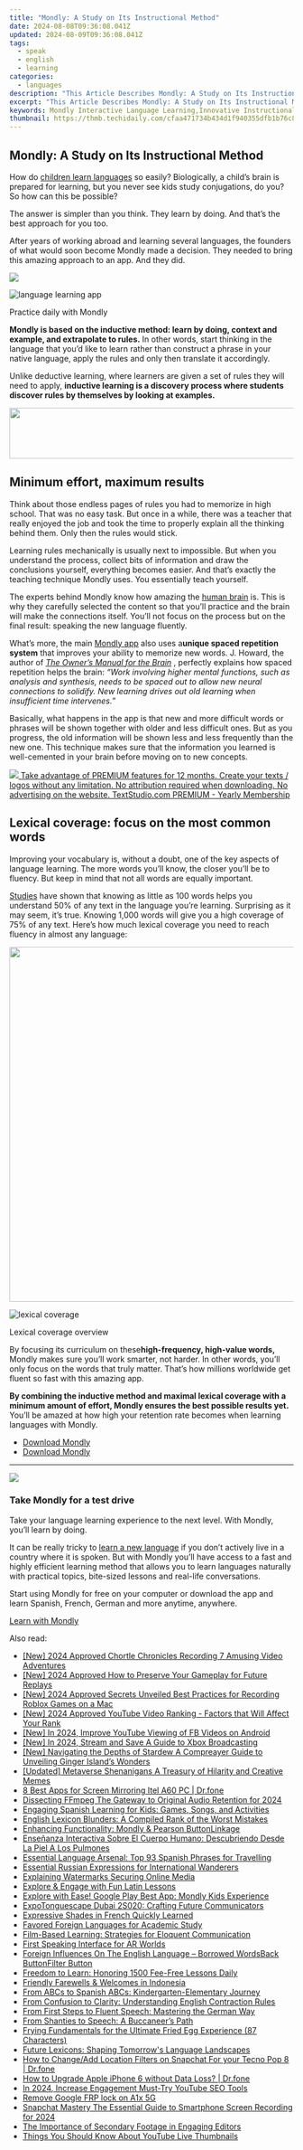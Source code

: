 ```yaml
---
title: "Mondly: A Study on Its Instructional Method"
date: 2024-08-08T09:36:08.041Z
updated: 2024-08-09T09:36:08.041Z
tags:
  - speak
  - english
  - learning
categories:
  - languages
description: "This Article Describes Mondly: A Study on Its Instructional Method"
excerpt: "This Article Describes Mondly: A Study on Its Instructional Method"
keywords: Mondly Interactive Language Learning,Innovative Instructional Methods in ESL Education,Mondly Educational Approach Analysis,ESL Instructional Techniques Comparison,Interactive Language Learning Platforms Study,Modern Linguistics Education Methodologies,Effectiveness of Digital Language Learning Tools
thumbnail: https://thmb.techidaily.com/cfaa471734b434d1f940355dfb1b76c8db9d162f456d0da8fe799d1c6ecd8924.jpg
---
```


## Mondly: A Study on Its Instructional Method

 How do [children learn languages](https://shop.mondly.com/affiliate.php?ACCOUNT=ATISTUDI&AFFILIATE=108875&PATH=https://www.mondly.com?AFFILIATE=108875) so easily? Biologically, a child’s brain is prepared for learning, but you never see kids study conjugations, do you? So how can this be possible?

 The answer is simpler than you think. They learn by doing. And that’s the best approach for you too.



 After years of working abroad and learning several languages, the founders of what would soon become Mondly made a decision. They needed to bring this amazing approach to an app. And they did.

<!-- affiliate ads begin -->
<a href="https://secure.2checkout.com/order/checkout.php?PRODS=4728277&QTY=1&AFFILIATE=108875&CART=1"><img src="https://secure.avangate.com/images/merchant/f7f07e7dab09533bc71247a5b29a7373/products/1_iDeviceMessageBox.png" border="0"></a>
<!-- affiliate ads end -->
![language learning app](https://edge.mondly.com/blog/wp-content/uploads/2021/01/language-learning-app-960x761.png "The Learning Method Behind Mondly 4")

 Practice daily with Mondly

 **Mondly is based on the inductive method: learn by doing, context and example, and extrapolate to rules.** In other words, start thinking in the language that you’d like to learn rather than construct a phrase in your native language, apply the rules and only then translate it accordingly.

 Unlike deductive learning, where learners are given a set of rules they will need to apply, **inductive learning is a discovery process where students discover rules by themselves by looking at examples.**

<!-- affiliate ads begin -->
<a href="https://laganoo.pxf.io/c/5597632/1657399/16446" target="_top" id="1657399"><img src="//a.impactradius-go.com/display-ad/16446-1657399" border="0" alt="" width="728" height="90"/></a><img height="0" width="0" src="https://imp.pxf.io/i/5597632/1657399/16446" style="position:absolute;visibility:hidden;" border="0" />
<!-- affiliate ads end -->
## Minimum effort, maximum results

 Think about those endless pages of rules you had to memorize in high school. That was no easy task. But once in a while, there was a teacher that really enjoyed the job and took the time to properly explain all the thinking behind them. Only then the rules would stick.

 Learning rules mechanically is usually next to impossible. But when you understand the process, collect bits of information and draw the conclusions yourself, everything becomes easier. And that’s exactly the teaching technique Mondly uses. You essentially teach yourself.

 The experts behind Mondly know how amazing the [human brain](https://shop.mondly.com/affiliate.php?ACCOUNT=ATISTUDI&AFFILIATE=108875&PATH=https://www.mondly.com?AFFILIATE=108875) is. This is why they carefully selected the content so that you’ll practice and the brain will make the connections itself. You’ll not focus on the process but on the final result: speaking the new language fluently.

 What’s more, the main [Mondly app](https://app.adjust.io/5ixfg4k?campaign=blog-post-id-6181&fallback=https%3A%2F%2Fapp.mondly.com?avangate%5Fsrc=blog-post-id-6181&redirect%5Fandroid=https%3A%2F%2Fplay.google.com%2Fstore%2Fapps%2Fdetails%3Fid%3Dcom.atistudios.mondly.languages&redirect%5Fios=https%3A%2F%2Fitunes.apple.com%2Fapp%2Fid987873536&redirect%5Fmacos=https%3A%2F%2Fapp.mondly.com?avangate%5Fsrc=blog-post-id-6181) also uses a**unique spaced repetition system** that improves your ability to memorize new words. J. Howard, the author of [_The Owner’s Manual for the Brain_](https://www.amazon.com/Owners-Manual-Brain-4th-Performance/dp/0062227351) , perfectly explains how spaced repetition helps the brain: _“Work involving higher mental functions, such as analysis and synthesis, needs to be spaced out to allow new neural connections to solidify. New learning drives out old learning when insufficient time intervenes.”_

 Basically, what happens in the app is that new and more difficult words or phrases will be shown together with older and less difficult ones. But as you progress, the old information will be shown less and less frequently than the new one. This technique makes sure that the information you learned is well-cemented in your brain before moving on to new concepts.

<!-- affiliate ads begin -->
<a href="https://secure.textstudio.com/order/checkout.php?PRODS=35633309&QTY=1&AFFILIATE=108875&CART=1"> <img src="https://secure.avangate.com/images/merchant/d6eb8222c9718486bdabce8b897380f7/products/3_premium-icon.png" border="0"> Take advantage of PREMIUM features for 12 months. 
Create your texts / logos without any limitation. 
No attribution required when downloading. 
No advertising on the website. 
 TextStudio.com  PREMIUM - Yearly Membership</a>
<!-- affiliate ads end -->
## Lexical coverage: focus on the most common words

 Improving your vocabulary is, without a doubt, one of the key aspects of language learning. The more words you’ll know, the closer you’ll be to fluency. But keep in mind that not all words are equally important.

[Studies](https://academic.oup.com/applij/article-abstract/34/4/457/199564?redirectedFrom=fulltext) have shown that knowing as little as 100 words helps you understand 50% of any text in the language you’re learning. Surprising as it may seem, it’s true. Knowing 1,000 words will give you a high coverage of 75% of any text. Here’s how much lexical coverage you need to reach fluency in almost any language:

<!-- affiliate ads begin -->
<a href="https://versadesk.pxf.io/c/5597632/1892107/21290" target="_top" id="1892107"><img src="//a.impactradius-go.com/display-ad/21290-1892107" border="0" alt="" width="1200" height="628"/></a><img height="0" width="0" src="https://imp.pxf.io/i/5597632/1892107/21290" style="position:absolute;visibility:hidden;" border="0" />
<!-- affiliate ads end -->
![lexical coverage](https://edge.mondly.com/blog/wp-content/uploads/2021/10/lexical-coverage-960x761.png "The Learning Method Behind Mondly 5")

 Lexical coverage overview

 By focusing its curriculum on these**high-frequency, high-value words,** Mondly makes sure you’ll work smarter, not harder. In other words, you’ll only focus on the words that truly matter. That’s how millions worldwide get fluent so fast with this amazing app.

 **By combining the inductive method and maximal lexical coverage with a minimum amount of effort, Mondly ensures the best possible results yet.**  You’ll be amazed at how high your retention rate becomes when learning languages with Mondly.

* [Download Mondly](https://www.facebook.com/sharer/sharer.php?u=https%3A%2F%2Fwww.mondly.com%2Fblog%2Flearning-method-mondly%2F&t=The+Learning+Method+Behind+Mondly "Share on Facebook")
* [Download Mondly](https://shop.mondly.com/affiliate.php?ACCOUNT=ATISTUDI&AFFILIATE=108875&PATH=https://www.mondly.com?AFFILIATE=108875)

---

<!-- affiliate ads begin -->
<a href="https://secure.2checkout.com/order/checkout.php?PRODS=33729450&QTY=1&AFFILIATE=108875&CART=1"><img src="https://secure.avangate.com/images/merchant/7f687767ccf20fcea1c9dc4a5adc2326/Digisigner_banner_728_x_90_color_version.png" border="0"></a>
<!-- affiliate ads end -->
### Take Mondly for a test drive

 Take your language learning experience to the next level. With Mondly, you’ll learn by doing.

 It can be really tricky to [learn a new language](https://shop.mondly.com/affiliate.php?ACCOUNT=ATISTUDI&AFFILIATE=108875&PATH=https://www.mondly.com?AFFILIATE=108875) if you don’t actively live in a country where it is spoken. But with Mondly you’ll have access to a fast and highly efficient learning method that allows you to learn languages naturally with practical topics, bite-sized lessons and real-life conversations.

 Start using Mondly for free on your computer or download the app and learn Spanish, French, German and more anytime, anywhere.

[Learn with Mondly](https://adjt.mondly.com/5ixfg4k?campaign=blog-post-id-6181&fallback=https%3A%2F%2Fapp.mondly.com%3Futm%5Fmedium%3Dblog%5Fblog-post-id-6181%26utm%5Fsource%3Dblog-post-id-6181&redirect%5Fmacos=https%3A%2F%2Fapp.mondly.com%3Futm%5Fmedium%3Dblog%5Fblog-post-id-6181%26utm%5Fsource%3Dblog-post-id-6181&redirect%5Fandroid=https%3A%2F%2Fplay.google.com%2Fstore%2Fapps%2Fdetails%3Fid%3Dcom.atistudios.mondly.languages%3Futm%5Fmedium%3Dblog%5Fblog-post-id-6181%26utm%5Fsource%3Dblog-post-id-6181&redirect%5Fios=https%3A%2F%2Fapps.apple.com%2Fapp%2Fapple-store%2Fid987873536%3Fpt%3D78954800%26ct%3Dblog-post-id-6181%26mt%3D8 "Learn with Mondly")

<ins class="adsbygoogle"
     style="display:block"
     data-ad-format="autorelaxed"
     data-ad-client="ca-pub-7571918770474297"
     data-ad-slot="1223367746"></ins>



<ins class="adsbygoogle"
     style="display:block"
     data-ad-client="ca-pub-7571918770474297"
     data-ad-slot="8358498916"
     data-ad-format="auto"
     data-full-width-responsive="true"></ins>

<span class="atpl-alsoreadstyle">Also read:</span>
<div><ul>
<li><a href="https://facebook-video-footage.techidaily.com/new-2024-approved-chortle-chronicles-recording-7-amusing-video-adventures/"><u>[New] 2024 Approved  Chortle Chronicles  Recording 7 Amusing Video Adventures</u></a></li>
<li><a href="https://digital-screen-recording.techidaily.com/new-2024-approved-how-to-preserve-your-gameplay-for-future-replays/"><u>[New] 2024 Approved  How to Preserve Your Gameplay for Future Replays</u></a></li>
<li><a href="https://digital-screen-recording.techidaily.com/new-2024-approved-secrets-unveiled-best-practices-for-recording-roblox-games-on-a-mac/"><u>[New] 2024 Approved  Secrets Unveiled  Best Practices for Recording Roblox Games on a Mac</u></a></li>
<li><a href="https://youtube-web.techidaily.com/024-approved-youtube-video-ranking-factors-that-will-affect-your-rank/"><u>[New] 2024 Approved  YouTube Video Ranking - Factors that Will Affect Your Rank</u></a></li>
<li><a href="https://facebook-video-content.techidaily.com/new-in-2024-improve-youtube-viewing-of-fb-videos-on-android/"><u>[New] In 2024, Improve YouTube Viewing of FB Videos on Android</u></a></li>
<li><a href="https://visual-screen-recording.techidaily.com/new-in-2024-stream-and-save-a-guide-to-xbox-broadcasting/"><u>[New] In 2024, Stream and Save  A Guide to Xbox Broadcasting</u></a></li>
<li><a href="https://remote-screen-capture.techidaily.com/new-navigating-the-depths-of-stardew-a-compreayer-guide-to-unveiling-ginger-islands-wonders/"><u>[New] Navigating the Depths of Stardew  A Compreayer Guide to Unveiling Ginger Island’s Wonders</u></a></li>
<li><a href="https://some-skills.techidaily.com/updated-metaverse-shenanigans-a-treasury-of-hilarity-and-creative-memes/"><u>[Updated] Metaverse Shenanigans  A Treasury of Hilarity and Creative Memes</u></a></li>
<li><a href="https://screen-mirror.techidaily.com/8-best-apps-for-screen-mirroring-itel-a60-pc-drfone-by-drfone-android/"><u>8 Best Apps for Screen Mirroring Itel A60 PC | Dr.fone</u></a></li>
<li><a href="https://fox-access.techidaily.com/dissecting-ffmpeg-the-gateway-to-original-audio-retention-for-2024/"><u>Dissecting FFmpeg  The Gateway to Original Audio Retention for 2024</u></a></li>
<li><a href="https://mondly-stories.techidaily.com/engaging-spanish-learning-for-kids-games-songs-and-activities/"><u>Engaging Spanish Learning for Kids: Games, Songs, and Activities</u></a></li>
<li><a href="https://mondly-stories.techidaily.com/english-lexicon-blunders-a-compiled-rank-of-the-worst-mistakes/"><u>English Lexicon Blunders: A Compiled Rank of the Worst Mistakes</u></a></li>
<li><a href="https://mondly-stories.techidaily.com/enhancing-functionality-mondly-and-pearson-buttonlinkage/"><u>Enhancing Functionality: Mondly & Pearson ButtonLinkage</u></a></li>
<li><a href="https://mondly-stories.techidaily.com/ensenanza-interactiva-sobre-el-cuerpo-humano-descubriendo-desde-la-piel-a-los-pulmones/"><u>Enseñanza Interactiva Sobre El Cuerpo Humano: Descubriendo Desde La Piel A Los Pulmones</u></a></li>
<li><a href="https://mondly-stories.techidaily.com/essential-language-arsenal-top-93-spanish-phrases-for-travelling/"><u>Essential Language Arsenal: Top 93 Spanish Phrases for Travelling</u></a></li>
<li><a href="https://mondly-stories.techidaily.com/essential-russian-expressions-for-international-wanderers/"><u>Essential Russian Expressions for International Wanderers</u></a></li>
<li><a href="https://facebook-video-content.techidaily.com/explaining-watermarks-securing-online-media/"><u>Explaining Watermarks  Securing Online Media</u></a></li>
<li><a href="https://mondly-stories.techidaily.com/explore-and-engage-with-fun-latin-lessons/"><u>Explore & Engage with Fun Latin Lessons</u></a></li>
<li><a href="https://mondly-stories.techidaily.com/explore-with-ease-google-play-best-app-mondly-kids-experience/"><u>Explore with Ease! Google Play Best App: Mondly Kids Experience</u></a></li>
<li><a href="https://mondly-stories.techidaily.com/expotonguescape-dubai-2s020-crafting-future-communicators/"><u>ExpoTonguescape Dubai 2S020: Crafting Future Communicators</u></a></li>
<li><a href="https://mondly-stories.techidaily.com/expressive-shades-in-french-quickly-learned/"><u>Expressive Shades in French Quickly Learned</u></a></li>
<li><a href="https://mondly-stories.techidaily.com/favored-foreign-languages-for-academic-study/"><u>Favored Foreign Languages for Academic Study</u></a></li>
<li><a href="https://mondly-stories.techidaily.com/film-based-learning-strategies-for-eloquent-communication/"><u>Film-Based Learning: Strategies for Eloquent Communication</u></a></li>
<li><a href="https://mondly-stories.techidaily.com/first-speaking-interface-for-ar-worlds/"><u>First Speaking Interface for AR Worlds</u></a></li>
<li><a href="https://mondly-stories.techidaily.com/foreign-influences-on-the-english-language-borrowed-wordsback-buttonfilter-button/"><u>Foreign Influences On The English Language – Borrowed WordsBack ButtonFilter Button</u></a></li>
<li><a href="https://mondly-stories.techidaily.com/freedom-to-learn-honoring-1500-fee-free-lessons-daily/"><u>Freedom to Learn: Honoring 1500 Fee-Free Lessons Daily</u></a></li>
<li><a href="https://mondly-stories.techidaily.com/friendly-farewells-and-welcomes-in-indonesia/"><u>Friendly Farewells & Welcomes in Indonesia</u></a></li>
<li><a href="https://mondly-stories.techidaily.com/from-abcs-to-spanish-abcs-kindergarten-elementary-journey/"><u>From ABCs to Spanish ABCs: Kindergarten-Elementary Journey</u></a></li>
<li><a href="https://mondly-stories.techidaily.com/from-confusion-to-clarity-understanding-english-contraction-rules/"><u>From Confusion to Clarity: Understanding English Contraction Rules</u></a></li>
<li><a href="https://mondly-stories.techidaily.com/from-first-steps-to-fluent-speech-mastering-the-german-way/"><u>From First Steps to Fluent Speech: Mastering the German Way</u></a></li>
<li><a href="https://mondly-stories.techidaily.com/from-shanties-to-speech-a-buccaneers-path/"><u>From Shanties to Speech: A Buccaneer’s Path</u></a></li>
<li><a href="https://mondly-stories.techidaily.com/frying-fundamentals-for-the-ultimate-fried-egg-experience-87-characters/"><u>Frying Fundamentals for the Ultimate Fried Egg Experience (87 Characters)</u></a></li>
<li><a href="https://mondly-stories.techidaily.com/future-lexicons-shaping-tomorrows-language-landscapes/"><u>Future Lexicons: Shaping Tomorrow's Language Landscapes</u></a></li>
<li><a href="https://location-social.techidaily.com/how-to-changeadd-location-filters-on-snapchat-for-your-tecno-pop-8-drfone-by-drfone-virtual-android/"><u>How to Change/Add Location Filters on Snapchat For your Tecno Pop 8 | Dr.fone</u></a></li>
<li><a href="https://techidaily.com/how-to-upgrade-apple-iphone-6-without-data-loss-drfone-by-drfone-ios-system-repair-ios-system-repair/"><u>How to Upgrade Apple iPhone 6 without Data Loss? | Dr.fone</u></a></li>
<li><a href="https://youtube-sure.techidaily.com/24-increase-engagement-must-try-youtube-seo-tools/"><u>In 2024, Increase Engagement  Must-Try YouTube SEO Tools</u></a></li>
<li><a href="https://review-topics.techidaily.com/remove-google-frp-lock-on-a1x-5g-by-drfone-android-unlock-remove-google-frp/"><u>Remove Google FRP lock on A1x 5G</u></a></li>
<li><a href="https://snapchat-videos.techidaily.com/snapchat-mastery-the-essential-guide-to-smartphone-screen-recording-for-2024/"><u>Snapchat Mastery  The Essential Guide to Smartphone Screen Recording for 2024</u></a></li>
<li><a href="https://extra-hints.techidaily.com/the-importance-of-secondary-footage-in-engaging-editors/"><u>The Importance of Secondary Footage in Engaging Editors</u></a></li>
<li><a href="https://youtube-videos.techidaily.com/things-you-should-know-about-youtube-live-thumbnails/"><u>Things You Should Know About YouTube Live Thumbnails</u></a></li>
</ul></div>
